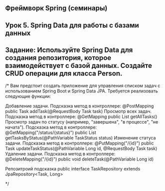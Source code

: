## Фреймворк Spring (семинары)
## Урок 5. Spring Data для работы с базами данных
## Задание: Используйте Spring Data для создания репозитория, которое взаимодействует с базой данных. Создайте CRUD операции для класса Person.

/*
Вам предстоит создать приложение для управления списком задач с использованием Spring Boot и Spring Data JPA.
Требуется реализовать следующие функции:

Добавление задачи. Подсказка метод в контроллере: @PostMapping public Task addTask(@RequestBody Task task)
Просмотр всех задач. Подсказка метод в контроллере: @GetMapping public List<Task> getAllTasks()
Просмотр задач по статусу (например, "завершена", "в процессе", "не начата"). Подсказка метод в контроллере:
@GetMapping("/status/{status}") public List<Task> getTasksByStatus(@PathVariable TaskStatus status)
Изменение статуса задачи. Подсказка метод в контроллере: @PutMapping("/{id}")
public Task updateTaskStatus(@PathVariable Long id, @RequestBody Task task)
Удаление задачи.
Подсказка метод в контроллере: @DeleteMapping("/{id}")
public void deleteTask(@PathVariable Long id)

Репозитроий подсказка public interface TaskRepository extends JpaRepository<Task, Long>

*/